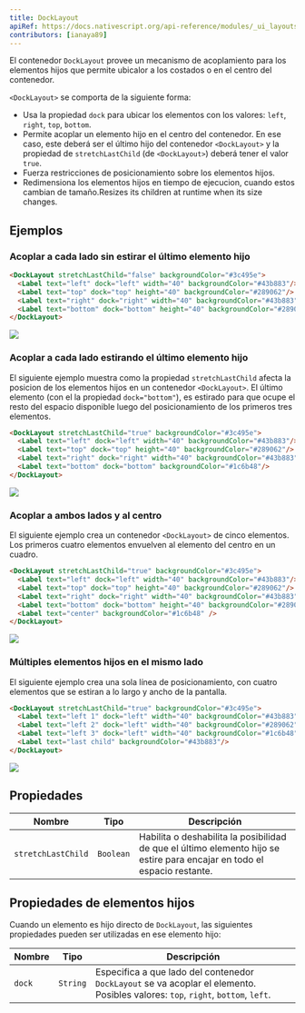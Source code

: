 ```yaml
---
title: DockLayout
apiRef: https://docs.nativescript.org/api-reference/modules/_ui_layouts_dock_layout_
contributors: [ianaya89]
---
```


El contenedor `DockLayout` provee un mecanismo de acoplamiento para los elementos hijos que permite ubicalor a los costados o en el centro del contenedor.

`<DockLayout>` se comporta de la siguiente forma:

* Usa la propiedad `dock` para ubicar los elementos con los valores: `left`, `right`, `top`, `bottom`.
* Permite acoplar un elemento hijo en el centro del contenedor. En ese caso, este deberá ser el último hijo del contenedor `<DockLayout>` y la propiedad de `stretchLastChild` (de `<DockLayout>`) deberá tener el valor `true`.
* Fuerza restricciones de posicionamiento sobre los elementos hijos.
* Redimensiona los elementos hijos en tiempo de ejecucion, cuando estos cambian de tamaño.Resizes its children at runtime when its size changes.

## Ejemplos

### Acoplar a cada lado sin estirar el último elemento hijo

```html
<DockLayout stretchLastChild="false" backgroundColor="#3c495e">
  <Label text="left" dock="left" width="40" backgroundColor="#43b883"/>
  <Label text="top" dock="top" height="40" backgroundColor="#289062"/>
  <Label text="right" dock="right" width="40" backgroundColor="#43b883"/>
  <Label text="bottom" dock="bottom" height="40" backgroundColor="#289062"/>
</DockLayout>
```
<img class="md:w-1/2 lg:w-1/3" src="https://art.nativescript-vue.org/layouts/dock_layout_no_stretch.svg" />

### Acoplar a cada lado estirando el último elemento hijo

El siguiente ejemplo muestra como la propiedad `stretchLastChild` afecta la posicion de los elementos hijos en un contenedor `<DockLayout>`. El último elemento (con el la propiedad `dock="bottom"`), es estirado para que ocupe el resto del espacio disponible luego del posicionamiento de los primeros tres elementos.

```html
<DockLayout stretchLastChild="true" backgroundColor="#3c495e">
  <Label text="left" dock="left" width="40" backgroundColor="#43b883"/>
  <Label text="top" dock="top" height="40" backgroundColor="#289062"/>
  <Label text="right" dock="right" width="40" backgroundColor="#43b883"/>
  <Label text="bottom" dock="bottom" backgroundColor="#1c6b48"/>
</DockLayout>
```
<img class="md:w-1/2 lg:w-1/3" src="https://art.nativescript-vue.org/layouts/dock_layout_stretch.svg" />

### Acoplar a ambos lados y al centro

El siguiente ejemplo crea un contenedor `<DockLayout>` de cinco elementos. Los primeros cuatro elementos envuelven al elemento del centro en un cuadro.

```html
<DockLayout stretchLastChild="true" backgroundColor="#3c495e">
  <Label text="left" dock="left" width="40" backgroundColor="#43b883"/>
  <Label text="top" dock="top" height="40" backgroundColor="#289062"/>
  <Label text="right" dock="right" width="40" backgroundColor="#43b883"/>
  <Label text="bottom" dock="bottom" height="40" backgroundColor="#289062"/>
  <Label text="center" backgroundColor="#1c6b48" />
</DockLayout>
```

<img class="md:w-1/2 lg:w-1/3" src="https://art.nativescript-vue.org/layouts/dock_layout_all_sides_and_stretch.svg" />

### Múltiples elementos hijos en el mismo lado

El siguiente ejemplo crea una sola línea de posicionamiento, con cuatro elementos que se estiran a lo largo y ancho de la pantalla.

```html
<DockLayout stretchLastChild="true" backgroundColor="#3c495e">
  <Label text="left 1" dock="left" width="40" backgroundColor="#43b883"/>
  <Label text="left 2" dock="left" width="40" backgroundColor="#289062"/>
  <Label text="left 3" dock="left" width="40" backgroundColor="#1c6b48"/>
  <Label text="last child" backgroundColor="#43b883"/>
</DockLayout>
```
<img class="md:w-1/2 lg:w-1/3" src="https://art.nativescript-vue.org/layouts/dock_layout_multiple_on_same_side.svg" />

## Propiedades

| Nombre | Tipo | Descripción |
|------|------|-------------|
`stretchLastChild` | `Boolean` | Habilita o deshabilita la posibilidad de que el último elemento hijo se estire para encajar en todo el espacio restante.

## Propiedades de elementos hijos

Cuando un elemento es hijo directo de `DockLayout`, las siguientes propiedades pueden ser utilizadas en ese elemento hijo:

| Nombre | Tipo | Descripción |
|------|------|-------------|
`dock` | `String` | Especifica a que lado del contenedor `DockLayout` se va acoplar el elemento. Posibles valores: `top`, `right`, `bottom`, `left`.
